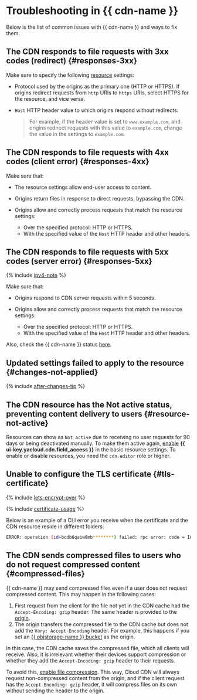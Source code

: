 # Troubleshooting in {{ cdn-name }}

Below is the list of common issues with {{ cdn-name }} and ways to fix them.

## The CDN responds to file requests with 3xx codes (redirect) {#responses-3xx}

Make sure to specify the following [resource](concepts/resource.md) settings:

* Protocol used by the origins as the primary one (HTTP or HTTPS). If origins redirect requests from `http` URIs to `https` URIs, select HTTPS for the resource, and vice versa.
* `Host` HTTP header value to which origins respond without redirects. 
  
  > For example, if the header value is set to `www.example.com`, and origins redirect requests with this value to `example.com`, change the value in the settings to `example.com`.

## The CDN responds to file requests with 4xx codes (client error) {#responses-4xx}

Make sure that:

* The resource settings allow end-user access to content.
* Origins return files in response to direct requests, bypassing the CDN.
* Origins allow and correctly process requests that match the resource settings:

  * Over the specified protocol: HTTP or HTTPS.
  * With the specified value of the `Host` HTTP header and other headers. 

## The CDN responds to file requests with 5xx codes (server error) {#responses-5xx}

{% include [ipv4-note](../_includes/cdn/ipv4-note.md) %}

Make sure that:

* Origins respond to CDN server requests within 5 seconds.
* Origins allow and correctly process requests that match the resource settings:

  * Over the specified protocol: HTTP or HTTPS.
  * With the specified value of the `Host` HTTP header and other headers. 
  
Also, check the {{ cdn-name }} status [here](https://status.yandex.cloud/en/dashboard?service=cloud%20cdn).

## Updated settings failed to apply to the resource {#changes-not-applied}

{% include [after-changes-tip](../_includes/cdn/after-changes-tip.md) %}

## The CDN resource has the Not active status, preventing content delivery to users {#resource-not-active}

Resources can show as `Not active` due to receiving no user requests for 90 days or being deactivated manually. To make them active again, [enable](operations/resources/configure-basics.md) **{{ ui-key.yacloud.cdn.field_access }}** in the basic resource settings. To enable or disable resources, you need the `cdn.editor` role or higher.

## Unable to configure the TLS certificate {#tls-certificate}

{% include [lets-encrypt-over](../_includes/cdn/lets-encrypt-over.md) %}

{% include [certificate-usage](../_includes/cdn/certificate-usage.md) %}

Below is an example of a CLI error you receive when the certificate and the CDN resource reside in different folders:

```bash
ERROR: operation (id=bcdb6qaiw8mb********) failed: rpc error: code = InvalidArgument desc = folder ids of user and certificate don't match; operation-id: bcdb6qaiw8mb********
```

## The CDN sends compressed files to users who do not request compressed content {#compressed-files}

{{ cdn-name }} may send compressed files even if a user does not request compressed content. This may happen in the following cases:

1. First request from the client for the file not yet in the CDN cache had the `Accept-Encoding: gzip` header. The same header is provided to the [origin](./concepts/origins.md).
1. The origin transfers the compressed file to the CDN cache but does not add the `Vary: Accept-Encoding` header. For example, this happens if you set an [{{ objstorage-name }} bucket](../storage/concepts/bucket.md) as the origin.

In this case, the CDN cache saves the compressed file, which all clients will receive. Also, it is irrelevant whether their devices support compression or whether they add the `Accept-Encoding: gzip` header to their requests.

To avoid this, [enable file compression](./operations/resources/enable-compression.md). This way, Cloud CDN will always request non-compressed content from the origin, and if the client request has the `Accept-Encoding: gzip` header, it will compress files on its own without sending the header to the origin.